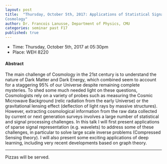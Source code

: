 ```yaml
---
layout: post
title:  "Thursday, October 5th, 2017: Applications of Statistical Signal Processing and Machine Learning in
Cosmology"
author: Dr. Francois Lanusse, Department of Physics, CMU
categories: seminar past F17
published: true
---
```


* Time: Thursday, October 5th, 2017 at 05:30pm
* Place: WEH 8220

#### Abstract


The main challenge of Cosmology in the 21st century is to understand the
nature of Dark Matter and Dark Energy, which combined seem to account for a
staggering 95% of our Universe despite remaining complete mysteries. To shed
some much needed light on these questions, Cosmologists rely on a variety of
probes such as measuring the Cosmic Microwave Background (relic radiation from
the early Universe) or the gravitational lensing effect (deflection of light
rays by massive structures). However, extracting cosmological information from
the raw data collected by current or next generation surveys involves a large
number of statistical and signal processing challenges.
In this talk I will first present applications of sparse signal representation
(e.g. wavelets) to address some of these challenges, in particular to solve
large scale inverse problems (Compressed Sensing theory). I will also present
some exciting applications of deep learning, including very recent
developments based on graph theory.

___
Pizzas will be served.
